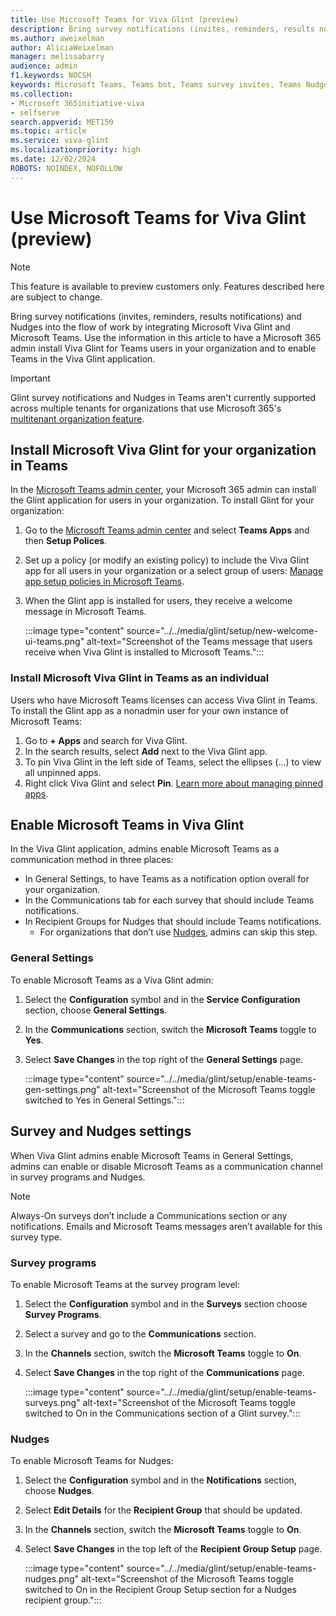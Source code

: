 ```yaml
---
title: Use Microsoft Teams for Viva Glint (preview)
description: Bring survey notifications (invites, reminders, results notifications) and Nudges into the flow of work by integrating Microsoft Viva Glint and Microsoft Teams.
ms.author: aweixelman
author: AliciaWeixelman
manager: melissabarry
audience: admin
f1.keywords: NOCSH
keywords: Microsoft Teams, Teams bot, Teams survey invites, Teams Nudges, Glint and Teams integration
ms.collection:  
- Microsoft 365initiative-viva
- selfserve 
search.appverid: MET150 
ms.topic: article
ms.service: viva-glint
ms.localizationpriority: high
ms.date: 12/02/2024
ROBOTS: NOINDEX, NOFOLLOW
---
```


# Use Microsoft Teams for Viva Glint (preview)

> [!NOTE]
> This feature is available to preview customers only. Features described here are subject to change.

Bring survey notifications (invites, reminders, results notifications) and Nudges into the flow of work by integrating Microsoft Viva Glint and Microsoft Teams. Use the information in this article to have a Microsoft 365 admin install Viva Glint for Teams users in your organization and to enable Teams in the Viva Glint application.

> [!IMPORTANT]
> Glint survey notifications and Nudges in Teams aren't currently supported across multiple tenants for organizations that use Microsoft 365's [multitenant organization feature](glint-mto.md).

## Install Microsoft Viva Glint for your organization in Teams

In the [Microsoft Teams admin center](https://admin.teams.microsoft.com/), your Microsoft 365 admin can install the Glint application for users in your organization. To install Glint for your organization: 

1. Go to the [Microsoft Teams admin center](https://admin.teams.microsoft.com/) and select **Teams Apps** and then **Setup Polices**.
1. Set up a policy (or modify an existing policy) to include the Viva Glint app for all users in your organization or a select group of users: [Manage app setup policies in Microsoft Teams](/microsoftteams/teams-app-setup-policies).
1. When the Glint app is installed for users, they receive a welcome message in Microsoft Teams.
   
   :::image type="content" source="../../media/glint/setup/new-welcome-ui-teams.png" alt-text="Screenshot of the Teams message that users receive when Viva Glint is installed to Microsoft Teams.":::

### Install Microsoft Viva Glint in Teams as an individual

Users who have Microsoft Teams licenses can access Viva Glint in Teams. To install the Glint app as a nonadmin user for your own instance of Microsoft Teams:

1. Go to **+ Apps** and search for Viva Glint. 
1. In the search results, select **Add** next to the Viva Glint app. 
1. To pin Viva Glint in the left side of Teams, select the ellipses (...) to view all unpinned apps.
1. Right click Viva Glint and select **Pin**. [Learn more about managing pinned apps](https://support.microsoft.com/office/pin-an-app-for-easy-access-in-microsoft-teams-3045fd44-6604-4ba7-8ecc-1c0d525e89ec).

## Enable Microsoft Teams in Viva Glint 

In the Viva Glint application, admins enable Microsoft Teams as a communication method in three places:

- In General Settings, to have Teams as a notification option overall for your organization.
- In the Communications tab for each survey that should include Teams notifications.
- In Recipient Groups for Nudges that should include Teams notifications. 
  - For organizations that don’t use [Nudges](/viva/glint/communicate/communicate-with-nudges), admins can skip this step.

### General Settings

To enable Microsoft Teams as a Viva Glint admin:

1. Select the **Configuration** symbol and in the **Service Configuration** section, choose **General Settings**. 
1. In the **Communications** section, switch the **Microsoft Teams** toggle to **Yes**.  
1. Select **Save Changes** in the top right of the **General Settings** page.
   
   :::image type="content" source="../../media/glint/setup/enable-teams-gen-settings.png" alt-text="Screenshot of the Microsoft Teams toggle switched to Yes in General Settings.":::

## Survey and Nudges settings

When Viva Glint admins enable Microsoft Teams in General Settings, admins can enable or disable Microsoft Teams as a communication channel in survey programs and Nudges.

> [!NOTE]
> Always-On surveys don’t include a Communications section or any notifications. Emails and Microsoft Teams messages aren’t available for this survey type.

### Survey programs 

To enable Microsoft Teams at the survey program level:

1. Select the **Configuration** symbol and in the **Surveys** section choose **Survey Programs**. 
1. Select a survey and go to the **Communications** section.  
1. In the **Channels** section, switch the **Microsoft Teams** toggle to **On**.
1. Select **Save Changes** in the top right of the **Communications** page.
   
   :::image type="content" source="../../media/glint/setup/enable-teams-surveys.png" alt-text="Screenshot of the Microsoft Teams toggle switched to On in the Communications section of a Glint survey.":::

### Nudges

To enable Microsoft Teams for Nudges:

1. Select the **Configuration** symbol and in the **Notifications** section, choose **Nudges**. 
1. Select **Edit Details** for the **Recipient Group** that should be updated.  
1. In the **Channels** section, switch the **Microsoft Teams** toggle to **On**.
1. Select **Save Changes** in the top left of the **Recipient Group Setup** page.
   
   :::image type="content" source="../../media/glint/setup/enable-teams-nudges.png" alt-text="Screenshot of the Microsoft Teams toggle switched to On in the Recipient Group Setup section for a Nudges recipient group.":::
